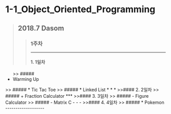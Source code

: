 # 1-1_Object_Oriented_Programming
> ## 2018.7 Dasom
>> ### 1주차
>> *****
>>#### 1. 1일차
<ul>
   >> #####  <li> Warming Up </li>
   </ul>
>> ##### * Tic Tac Toe
>> ##### * Linked List 
* * *
>>#### 2. 2일차
>> ##### + Fraction Calculator
***
>>#### 3. 3일차
>> ##### - Figure Calculator 
>> ##### - Matrix C
- - -
>>#### 4. 4일차
>> ##### * Pokemon
-------------------

